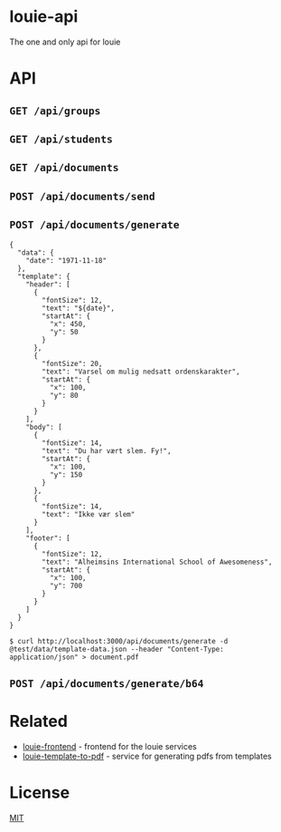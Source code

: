 # louie-api

The one and only api for louie

# API

## `GET /api/groups`

## `GET /api/students`

## `GET /api/documents`

## `POST /api/documents/send`

## `POST /api/documents/generate`

```
{
  "data": {
    "date": "1971-11-18"
  },
  "template": {
    "header": [
      {
        "fontSize": 12,
        "text": "${date}",
        "startAt": {
          "x": 450,
          "y": 50
        }
      },
      {
        "fontSize": 20,
        "text": "Varsel om mulig nedsatt ordenskarakter",
        "startAt": {
          "x": 100,
          "y": 80
        }
      }
    ],
    "body": [
      {
        "fontSize": 14,
        "text": "Du har vært slem. Fy!",
        "startAt": {
          "x": 100,
          "y": 150
        }
      },
      {
        "fontSize": 14,
        "text": "Ikke vær slem"
      }
    ],
    "footer": [
      {
        "fontSize": 12,
        "text": "Alheimsins International School of Awesomeness",
        "startAt": {
          "x": 100,
          "y": 700
        }
      }
    ]
  }
}
```

```
$ curl http://localhost:3000/api/documents/generate -d @test/data/template-data.json --header "Content-Type: application/json" > document.pdf
```

## `POST /api/documents/generate/b64`

# Related
- [louie-frontend](https://github.com/Alheimsins/louie-frontend) - frontend for the louie services
- [louie-template-to-pdf](https://github.com/Alheimsins/louie-template-to-pdf) - service for generating pdfs from templates

# License

[MIT](LICENSE)